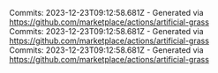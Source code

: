 Commits: 2023-12-23T09:12:58.681Z - Generated via https://github.com/marketplace/actions/artificial-grass
<br>
Commits: 2023-12-23T09:12:58.681Z - Generated via https://github.com/marketplace/actions/artificial-grass
<br>
Commits: 2023-12-23T09:12:58.681Z - Generated via https://github.com/marketplace/actions/artificial-grass
<br>
